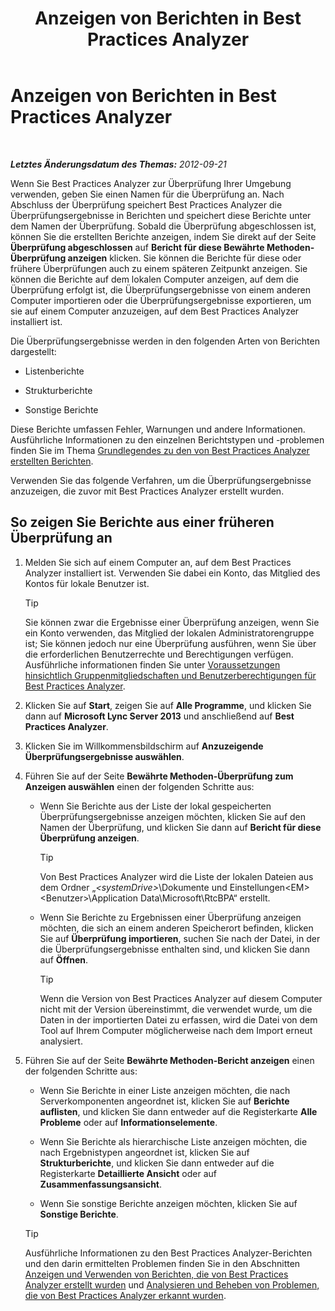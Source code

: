 ﻿---
title: Anzeigen von Berichten in Best Practices Analyzer
TOCTitle: Anzeigen von Berichten in Best Practices Analyzer
ms:assetid: 7217a47b-36b1-4923-81ea-df754cff29bb
ms:mtpsurl: https://technet.microsoft.com/de-de/library/Gg607690(v=OCS.15)
ms:contentKeyID: 49294377
ms.date: 05/19/2016
mtps_version: v=OCS.15
ms.translationtype: HT
---

# Anzeigen von Berichten in Best Practices Analyzer

 

_**Letztes Änderungsdatum des Themas:** 2012-09-21_

Wenn Sie Best Practices Analyzer zur Überprüfung Ihrer Umgebung verwenden, geben Sie einen Namen für die Überprüfung an. Nach Abschluss der Überprüfung speichert Best Practices Analyzer die Überprüfungsergebnisse in Berichten und speichert diese Berichte unter dem Namen der Überprüfung. Sobald die Überprüfung abgeschlossen ist, können Sie die erstellten Berichte anzeigen, indem Sie direkt auf der Seite **Überprüfung abgeschlossen** auf **Bericht für diese Bewährte Methoden-Überprüfung anzeigen** klicken. Sie können die Berichte für diese oder frühere Überprüfungen auch zu einem späteren Zeitpunkt anzeigen. Sie können die Berichte auf dem lokalen Computer anzeigen, auf dem die Überprüfung erfolgt ist, die Überprüfungsergebnisse von einem anderen Computer importieren oder die Überprüfungsergebnisse exportieren, um sie auf einem Computer anzuzeigen, auf dem Best Practices Analyzer installiert ist.

Die Überprüfungsergebnisse werden in den folgenden Arten von Berichten dargestellt:

  - Listenberichte

  - Strukturberichte

  - Sonstige Berichte

Diese Berichte umfassen Fehler, Warnungen und andere Informationen. Ausführliche Informationen zu den einzelnen Berichtstypen und -problemen finden Sie im Thema [Grundlegendes zu den von Best Practices Analyzer erstellten Berichten](lync-server-2013-understanding-reports-created-by-best-practices-analyzer.md).

Verwenden Sie das folgende Verfahren, um die Überprüfungsergebnisse anzuzeigen, die zuvor mit Best Practices Analyzer erstellt wurden.

## So zeigen Sie Berichte aus einer früheren Überprüfung an

1.  Melden Sie sich auf einem Computer an, auf dem Best Practices Analyzer installiert ist. Verwenden Sie dabei ein Konto, das Mitglied des Kontos für lokale Benutzer ist.
    

    > [!TIP]
    > Sie können zwar die Ergebnisse einer Überprüfung anzeigen, wenn Sie ein Konto verwenden, das Mitglied der lokalen Administratorengruppe ist; Sie können jedoch nur eine Überprüfung ausführen, wenn Sie über die erforderlichen Benutzerrechte und Berechtigungen verfügen. Ausführliche informationen finden Sie unter <A href="lync-server-2013-group-memberships-and-user-rights-requirements-for-best-practices-analyzer.md">Voraussetzungen hinsichtlich Gruppenmitgliedschaften und Benutzerberechtigungen für Best Practices Analyzer</A>.



2.  Klicken Sie auf **Start**, zeigen Sie auf **Alle Programme**, und klicken Sie dann auf **Microsoft Lync Server 2013** und anschließend auf **Best Practices Analyzer**.

3.  Klicken Sie im Willkommensbildschirm auf **Anzuzeigende Überprüfungsergebnisse auswählen**.

4.  Führen Sie auf der Seite **Bewährte Methoden-Überprüfung zum Anzeigen auswählen** einen der folgenden Schritte aus:
    
      - Wenn Sie Berichte aus der Liste der lokal gespeicherten Überprüfungsergebnisse anzeigen möchten, klicken Sie auf den Namen der Überprüfung, und klicken Sie dann auf **Bericht für diese Überprüfung anzeigen**.
        

        > [!TIP]
        > Von Best Practices Analyzer wird die Liste der lokalen Dateien aus dem Ordner „<EM>&lt;systemDrive&gt;</EM>\Dokumente und Einstellungen\<EM>&lt;Benutzer&gt;</EM>\Application Data\Microsoft\RtcBPA“ erstellt.

    
      - Wenn Sie Berichte zu Ergebnissen einer Überprüfung anzeigen möchten, die sich an einem anderen Speicherort befinden, klicken Sie auf **Überprüfung importieren**, suchen Sie nach der Datei, in der die Überprüfungsergebnisse enthalten sind, und klicken Sie dann auf **Öffnen**.
        

        > [!TIP]
        > Wenn die Version von Best Practices Analyzer auf diesem Computer nicht mit der Version übereinstimmt, die verwendet wurde, um die Daten in der importierten Datei zu erfassen, wird die Datei von dem Tool auf Ihrem Computer möglicherweise nach dem Import erneut analysiert.



5.  Führen Sie auf der Seite **Bewährte Methoden-Bericht anzeigen** einen der folgenden Schritte aus:
    
      - Wenn Sie Berichte in einer Liste anzeigen möchten, die nach Serverkomponenten angeordnet ist, klicken Sie auf **Berichte auflisten**, und klicken Sie dann entweder auf die Registerkarte **Alle Probleme** oder auf **Informationselemente**.
    
      - Wenn Sie Berichte als hierarchische Liste anzeigen möchten, die nach Ergebnistypen angeordnet ist, klicken Sie auf **Strukturberichte**, und klicken Sie dann entweder auf die Registerkarte **Detaillierte Ansicht** oder auf **Zusammenfassungsansicht**.
    
      - Wenn Sie sonstige Berichte anzeigen möchten, klicken Sie auf **Sonstige Berichte**.
    

    > [!TIP]
    > Ausführliche Informationen zu den Best Practices Analyzer-Berichten und den darin ermittelten Problemen finden Sie in den Abschnitten <A href="lync-server-2013-viewing-and-working-with-reports-created-by-best-practices-analyzer.md">Anzeigen und Verwenden von Berichten, die von Best Practices Analyzer erstellt wurden</A> und <A href="lync-server-2013-analyzing-and-resolving-issues-identified-by-best-practices-analyzer.md">Analysieren und Beheben von Problemen, die von Best Practices Analyzer erkannt wurden</A>.


